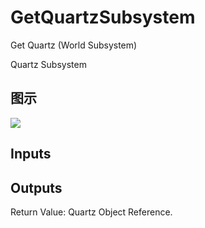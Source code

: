 # GetQuartzSubsystem

Get Quartz (World Subsystem)

Quartz Subsystem

## 图示

![]($-20221218-21382397.png)

## Inputs

## Outputs

Return Value: Quartz Object Reference.

